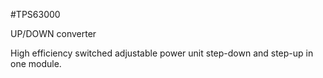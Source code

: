 <!--- PrjInfo ---> <!--- Please remove this line after manually editing --->
<!--- 00a56be08b96043df9e37d6aff7b6990 --->
<!--- Created:20170112-18:22: ---> 
<!--- Author:Mlab: ---> 
<!--- AuthorEmail:mlab@mlab.cz: ---> 
<!--- Tags:imported: ---> 
<!--- Ust:None: ---> 
<!--- Name:TPS63000: --->
#TPS63000 
<!--- LongName --->
UP/DOWN converter
<!--- ELongName ---> 

<!--- Lead --->
High efficiency switched adjustable power unit step-down and step-up in one module.
<!--- ELead ---> 


​
​
<!--- Description --->
<!--- EDescription --->
<!--- Content --->
<!--- EContent --->
            
